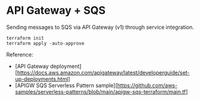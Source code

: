 # API Gateway + SQS

Sending messages to SQS via API Gateway (v1) through service integration.

```
terraform init
terraform apply -auto-approve
```

Reference:

- [API Gateway deployment][https://docs.aws.amazon.com/apigateway/latest/developerguide/set-up-deployments.html]
- [APIGW SQS Serverless Pattern sample][https://github.com/aws-samples/serverless-patterns/blob/main/apigw-sqs-terraform/main.tf]
